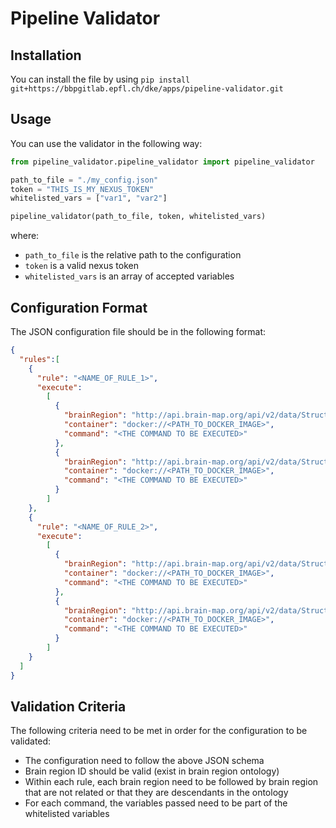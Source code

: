# Pipeline Validator


## Installation

You can install the file by using `pip install git+https://bbpgitlab.epfl.ch/dke/apps/pipeline-validator.git`

## Usage

You can use the validator in the following way:

```python
from pipeline_validator.pipeline_validator import pipeline_validator

path_to_file = "./my_config.json"
token = "THIS_IS_MY_NEXUS_TOKEN"
whitelisted_vars = ["var1", "var2"]

pipeline_validator(path_to_file, token, whitelisted_vars)
```

where:

- `path_to_file` is the relative path to the configuration
- `token` is a valid nexus token
- `whitelisted_vars` is an array of accepted variables

## Configuration Format

The JSON configuration file should be in the following format:

```json
{
  "rules":[
    {
      "rule": "<NAME_OF_RULE_1>",
      "execute":
        [
          {
            "brainRegion": "http://api.brain-map.org/api/v2/data/Structure/<BRAIN_REGION_ID_1>",
            "container": "docker://<PATH_TO_DOCKER_IMAGE>",
            "command": "<THE COMMAND TO BE EXECUTED>"
          },
          {
            "brainRegion": "http://api.brain-map.org/api/v2/data/Structure/<BRAIN_REGION_ID_2>",
            "container": "docker://<PATH_TO_DOCKER_IMAGE>",
            "command": "<THE COMMAND TO BE EXECUTED>"
          }
        ]
    },
    {
      "rule": "<NAME_OF_RULE_2>",
      "execute":
        [
          {
            "brainRegion": "http://api.brain-map.org/api/v2/data/Structure/<BRAIN_REGION_ID_1>",
            "container": "docker://<PATH_TO_DOCKER_IMAGE>",
            "command": "<THE COMMAND TO BE EXECUTED>"
          },
          {
            "brainRegion": "http://api.brain-map.org/api/v2/data/Structure/<BRAIN_REGION_ID_2>",
            "container": "docker://<PATH_TO_DOCKER_IMAGE>",
            "command": "<THE COMMAND TO BE EXECUTED>"
          }
        ]
    }
  ]
}
```

## Validation Criteria

The following criteria need to be met in order for the configuration to be validated:

- The configuration need to follow the above JSON schema
- Brain region ID should be valid (exist in brain region ontology)
- Within each rule, each brain region need to be followed by brain region that are not related or that they are descendants in the ontology
- For each command, the variables passed need to be part of the whitelisted variables